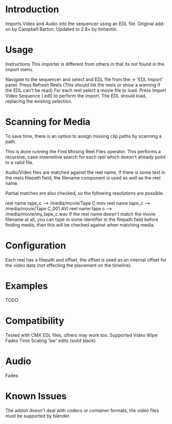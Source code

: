 # Introduction
Imports Video and Audio into the sequencer using an EDL file. 
Original add-on by Campbell Barton. Updated to 2.8+ by tintwotin.

# Usage
Instructions
This importer is different from others in that its not found in the import menu.

Navigate to the sequencer and select and EDL file from the → 'EDL Import' panel.
Press Refresh Reels (This should list the reels or show a warning if the EDL can't be read)
For each reel select a movie file to load.
Press Import Video Sequence (.edl) to perform the import.
The EDL should load, replacing the existing selection.

# Scanning for Media
To save time, there is an option to assign missing clip paths by scanning a path.

This is done running the Find Missing Reel Files operator. This performs a recursive, case-insensitive search for each reel which doesn't already point to a valid file.

Audio/Video files are matched against the reel name, If there is some text in the reels filepath field, the filename component is used as well as the reel name.

Partial matches are also checked, so the following resolutions are possible.

reel name tape_c --> /media/movie/Tape C.mov
reel name tape_c --> /media/movie/Tape C_001.AVI
reel name tape c --> /media/movie/my_tape_c.wav
If the reel name doesn't match the movie filename at all, you can type in some identifier in the filepath field before finding media, then this will be checked against when matching media.

# Configuration
Each reel has a filepath and offset, the offset is used as an internal offset for the video data (not effecting the placement on the timeline).

# Examples
TODO

# Compatibility
Tested with CMX EDL files, others may work too.
Supported
Video
Wipe
Fades
Time Scaling
'bw' edits (solid black)

# Audio
Fades

# Known Issues
The addon doesn't deal with codecs or container formats, the video files must be supported by blender.
